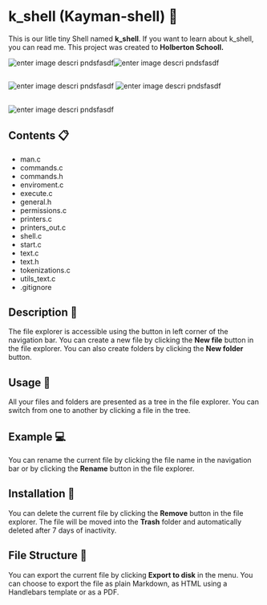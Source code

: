# k_shell (Kayman-shell)  :crocodile:
This is our litle tiny Shell named **k_shell**. If you want to learn about k_shell, you can read me. This project was created to **Holberton Schooll.**

<p><img src = "https://img.shields.io/badge/Advanced-100%-blue-for-the-badge&logo=Vim/></p>

##
![enter image descri pndsfasdf](https://img.shields.io/badge/Mandatory-100%-blue?style=flat-square&logo)![enter image descri pndsfasdf](https://img.shields.io/badge/Mandatory-100%-green?style=for-the-badge&logo)
##
![enter image descri pndsfasdf](https://img.shields.io/badge/Advanced-100%-blue?style=for-the-badge&logo)
![enter image descri pndsfasdf](https://img.shields.io/badge/Wicky_page-http-pink?style=for-the-badge&logo)
##
![enter image descri pndsfasdf](https://img.shields.io/badge/Cohort-11-red?style=for-the-badge&logo)
##

##

## Contents :clipboard:

 - man.c
 - commands.c
 - commands.h
 - enviroment.c
 - execute.c
 - general.h
 - permissions.c
 - printers.c
 - printers_out.c
 - shell.c
 - start.c
 - text.c
 - text.h
 - tokenizations.c
 - utils_text.c
 - .gitignore

## Description :triangular_ruler:

The file explorer is accessible using the button in left corner of the navigation bar. You can create a new file by clicking the **New file** button in the file explorer. You can also create folders by clicking the **New folder** button.

## Usage :hammer:

All your files and folders are presented as a tree in the file explorer. You can switch from one to another by clicking a file in the tree.

## Example :computer:

You can rename the current file by clicking the file name in the navigation bar or by clicking the **Rename** button in the file explorer.

## Installation :floppy_disk:

You can delete the current file by clicking the **Remove** button in the file explorer. The file will be moved into the **Trash** folder and automatically deleted after 7 days of inactivity.

## File Structure :file_folder:

You can export the current file by clicking **Export to disk** in the menu. You can choose to export the file as plain Markdown, as HTML using a Handlebars template or as a PDF.

